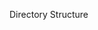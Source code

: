 Directory Structure
<!-- Logout Button -->
<!-- Refactor styles -->
<!-- First time entry -->
<!-- Accomplished / Duration  -->